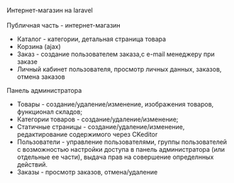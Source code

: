 Интернет-магазин на laravel<br><br>
Публичная часть - интернет-магазин<br> 
<ul>
    <li>Каталог - категории, детальная страница товара</li>
    <li>Корзина (ajax)</li>
    <li>Заказ - создание пользователем заказа,с e-mail менеджеру при заказе </li>
    <li>Личный кабинет пользователя, просмотр личных данных, заказов, отмена заказов</li>   
</ul>
Панель администратора<br>
<ul>
    <li>Товары -  создание/удаление/изменение, изображения товаров, функционал складов;</li>

<li>Категории товаров - создание/удаление/изменение;</li>

<li>Статичные страницы - создание/удаление/изменение, редактирование содержимого через CKeditor</li>

<li>Пользователи - управление пользователями, группы пользователей с возможностью настройки доступа в панель администратора (или отдельные ее части), выдача прав на совершение          определнных действий. </li>

<li>Заказы - просмотр заказов, отмена/удаление</li>
</ul>
